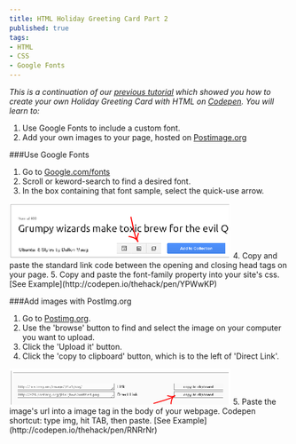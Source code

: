 ```yaml
---
title: HTML Holiday Greeting Card Part 2
published: true
tags:
- HTML
- CSS
- Google Fonts
---
```

*This is a continuation of our [previous tutorial](/img/html_card.pdf) which showed you how to create your own Holiday Greeting Card with HTML on [Codepen](http://codepen.io). You will learn to:*

1. Use Google Fonts to include a custom font.
2. Add your own images to your page, hosted on [Postimage.org](http://postimage.org)

###Use Google Fonts

1. Go to [Google.com/fonts](http://google.com/fonts)
2. Scroll or keword-search to find a desired font.
3. In the box containing that font sample, select the quick-use arrow.
<img class="pure-img" src="/img/arrow.png">
4. Copy and paste the standard link code between the opening and closing head tags on your page.
5. Copy and paste the font-family property into your site's css. [See Example](http://codepen.io/thehack/pen/YPWwKP)

###Add images with PostImg.org

1. Go to [Postimg.org](http://postimg.org).
2. Use the 'browse' button to find and select the image on your computer you want to upload.
3. Click the 'Upload it' button.
4. Click the 'copy to clipboard' button, which is to the left of 'Direct Link'.
<img class="pure-img" src="/img/clipboard.png">
5. Paste the image's url into a image tag in the body of your webpage. 
  Codepen shortcut: type img, hit TAB, then paste. [See Example](http://codepen.io/thehack/pen/RNRrNr)
